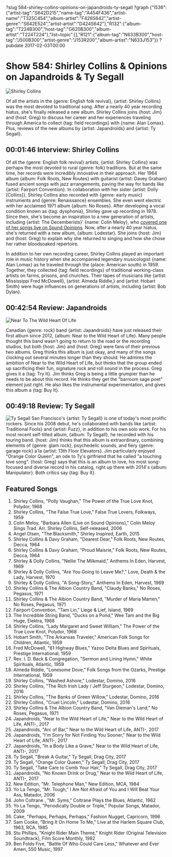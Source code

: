 ?slug 584-shirley-collins-opinions-on-japandroids-ty-segall
?graph {"I536":{"artist-tag":"S642D215","name-tag":"A454F436","artist-name":"T325C454","album-artist":"F426S642","artist-genre":"S642E524","artist-artist":"D424S642"},"R132":{"album-tag":"T224B300","host-tag":"G620B300","album-artist":"T224T224"},"list~topic":[],"R121":{"album-tag":"N633B300","host-tag":"J500B300","artist-genre":"J153R200","album-artist":"N633J153"}}
?pubdate 2017-02-03T00:00

# Show 584: Shirley Collins & Opinions on Japandroids & Ty Segall

![Shirley Collins](//static.soundopinions.org/images/2017/shirleycollins_web.jpg)

Of all the artists in the {genre: English folk revival}, {artist: Shirley Collins} was the most devoted to traditional song. After a nearly 40 year recording hiatus, she's finally released a new album. Shirley Collins joins {host: Jim} and {host: Greg} to discuss her career and her experiences traveling through America to collect {tag: field recordings} with {name: Alan Lomax}.  Plus, reviews of the new albums by {artist: Japandroids} and {artist: Ty Segall}.


## 00:01:46 Interview: Shirley Collins
Of all the {genre: English folk revival} artists, {artist: Shirley Collins} was perhaps the most devoted to rural {genre: folk} traditions. But at the same time, her records were incredibly innovative in their approach. Her 1964 album {album: Folk Roots, New Routes} with guitarist {artist: Davey Graham} fused ancient songs with jazz arrangements, paving the way for bands like {artist: Fairport Convention}. In collaboration with her sister {artist: Dolly [Collins]}, Shirley Collins also recorded with {genre: early music} instruments and {genre: Renaissance} ensembles. She even went electric with her acclaimed 1971 album {album: No Roses}. After developing a vocal condition known as {tag: dysphonia}, Shirley gave up recording in 1978. Since then, she's become an inspiration to a new generation of artists, including {artist: The Decemberists}' {name: Colin Meloy}, who [covered one of her songs live on Sound Opinions](http://soundopinions.org/show/9/). Now, after a nearly 40 year hiatus, she's returned with a new album, {album: Lodestar}. She joins {host: Jim} and {host: Greg} to explain why she returned to singing and how she chose her rather bloodsoaked repertoire.

In addition to her own recording career, Shirley Collins played an important role in music history when she accompanied legendary musicologist {name: Alan Lomax} as he traveled through the {place: American south} in 1959. Together, they collected {tag: field recordings} of traditional working-class artists on farms, prisons, and churches. Their tapes of musicians like {artist: Mississippi Fred McDowell}, {artist: Almeda Riddle,} and {artist: Hobart Smith} were huge influences on generations of artists, including {artist: Bob Dylan}.


## 00:42:54 Review: Japandroids
![Near To The Wild Heart Of Life](http://is1.mzstatic.com/image/thumb/Music71/v4/f1/57/77/f15777fb-d127-c8f3-e123-9577e87cf145/source/600x600bb.jpg "310972126/1168964814")

Canadian {genre: rock} band {artist: Japandroids} have just released their first album since 2012, {album: Near to the Wild Heart of Life}. Many people thought this band wasn't going to return to the road or the recording studios, but both {host: Jim} and {host: Greg} were fans of their previous two albums. Greg thinks this album is just okay, and many of the songs clocking out several minutes longer than they should. He admires the ambition of Near to the Wild Heart of Life, but thinks that the group ended up sacrificing their fun, signature rock and roll sound in the process. Greg gives it a {tag: Try It}. Jim thinks Greg is being a little grumpier than he needs to be about this record. He thinks they get the "barroom sage poet" element just right. He also likes the instrumental experimentation, and gives this album a {tag: Buy It}. 


## 00:49:18 Review: Ty Segall
![Ty Segall](http://is5.mzstatic.com/image/thumb/Music71/v4/77/64/11/776411d0-a4fc-e7c7-f8b9-c9be08f8248a/source/600x600bb.jpg "435800519/1175186018")
  San Francisco's {artist: Ty Segall} is one of today's most prolific rockers. Since his 2008 debut, he's collaborated with bands like {artist: Traditional Fools} and {artist: Fuzz}, in addition to his own solo work. For his most recent self-titled album, {album: Ty Segall}, he recorded with his touring band. {host: Jim} thinks that this album is extraordinary, combining elements of {genre: glam rock}, psychedelic sounds, and fiery {genre: garage rock} a'la {artist: 13th Floor Elevators}. Jim particularly enjoyed "Orange Color Queen", an ode to Ty's girlfriend that he called "a touching love song". {host: Greg} says that this is an album to love, his most song-focused and diverse record in his catalog, right up there with 2014's {album: Manipulator}.  Both critics say {tag: Buy It}.

## Featured Songs

1. Shirley Collins, "Polly Vaughan," The Power of the True Love Knot, Polydor, 1968
1. Shirley Collins, "The False True Love," False True Lovers, Folkways, 1959
1. Colin Meloy, "Barbara Allen (Live on Sound Opinions)," Colin Meloy Sings Trad. Arr. Shirley Collins, Self-released, 2006
1. Angel Olsen, "The Blacksmith," Shirley Inspired, Earth, 2015
1. Shirley Collins & Davy Graham, "Dearest Dear," Folk Roots, New Routes, Decca, 1964
1. Shirley Collins & Davy Graham, "Proud Maisrie," Folk Roots, New Routes, Decca, 1964
1. Shirley & Dolly Collins, "Nellie The Milkmaid," Anthems In Eden, Harvest, 1969
1. Shirley & Dolly Collins, "Are You Going to Leave Me?," Love, Death & the Lady, Harvest, 1970
1. Shirley & Dolly Collins, "A Song-Story," Anthems In Eden, Harvest, 1969
1. Shirley Collins & The Albion Country Band, "Claudy Banks," No Roses, Pegasus, 1971
1. Shirley Collins & The Albion Country Band, "Murder of Maria Marten," No Roses, Pegasus, 1971
1. Fairport Convention, "Tam Lin," Liege & Lief, Island, 1969
1. The Incredible String Band, "Ducks on a Pond," Wee Tam and the Big Huge, Elektra, 1968
1. Shirley Collins, "Lady Margaret and Sweet William," The Power of the True Love Knot, Polydor, 1968
1. Hobart Smith, "The Arkansas Traveler," American Folk Songs for Children, Atlantic, 1959
1. Fred McDowell, "61 Highway Blues," Yazoo Delta Blues and Spirituals, Prestige International, 1959
1. Rev. I. D. Back & Congregation, "Sermon and Lining Hymn," White Spirituals, Atlantic, 1959
1. Almeda Riddle, "Lonesome Dove," Folk Songs from the Ozarks, Prestige International, 1959
1. Shirley Collins, "Washed Ashore," Lodestar, Domino, 2016
1. Shirley Collins, "The Rich Irish Lady / Jeff Sturgeon," Lodestar, Domino, 2016
1. Shirley Collins, "The Banks of Green Willow," Lodestar, Domino, 2016
1. Shirley Collins, "Cruel Lincoln," Lodestar, Domino, 2016
1. Shirley Collins & The Albion Country Band, "Van Dieman's Land," No Roses, Pegasus, 1971
1. Japandroids, "Near to the Wild Heart of Life," Near to the Wild Heart of Life, ANTI-, 2017
1. Japandroids, "Arc of Bar," Near to the Wild Heart of Life, ANTI-, 2017
1. Japandroids, "I'm Sorry for Not Finding You Sooner," Near to the Wild Heart of Life, ANTI-, 2017
1. Japandroids, "In a Body Like a Grave," Near to the Wild Heart of Life, ANTI-, 2017
1. Ty Segall, "Break A Guitar," Ty Segall, Drag City, 2017
1. Ty Segall, "Orange Color Queen," Ty Segall, Drag City, 2017
1. Ty Segall, "Take Care to Comb Your Hair," Ty Segall, Drag City, 2017
1. Japandroids, "No Known Drink or Drug," Near to the Wild Heart of Life, ANTI-, 2017
1. New Edition, "Mr. Telephone Man," New Edition, MCA, 1984
1. Yo La Tengo, "Mr. Tough," I Am Not Afraid of You and I Will Beat Your Ass, Matador, 2006
1. John Coltrane , "Mr. Syms," Coltrane Plays the Blues, Atlantic, 1962
1. Yo La Tengo, "Periodically Double or Triple," Popular Songs, Matador, 2009
1. Cake, "Perhaps, Perhaps, Perhaps," Fashion Nugget, Capricorn, 1996
1. Sam Cooke, "Bring It On Home To Me," Live at the Harlem Square Club, 1963, RCA, 1985
1. Stu Phillips, "Knight Rider Main Theme," Knight Rider (Original Television Soundtrack), Film Score Monthly, 1982
1. Ben Folds Five, "Battle Of Who Could Care Less," Whatever and Ever Amen, 550 Music, 1997

